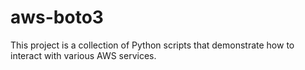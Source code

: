# aws-boto3
This project is a collection of Python scripts that demonstrate how to interact with various AWS services.

